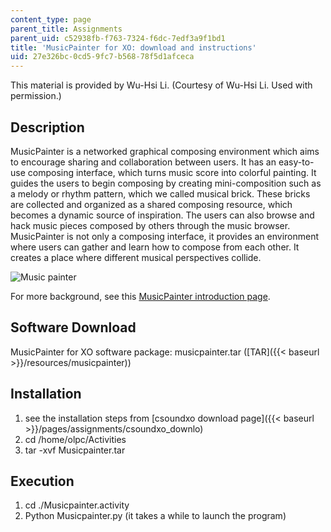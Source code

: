 ```yaml
---
content_type: page
parent_title: Assignments
parent_uid: c52938fb-f763-7324-f6dc-7edf3a9f1bd1
title: 'MusicPainter for XO: download and instructions'
uid: 27e326bc-0cd5-9fc7-b568-78f5d1afceca
---
```


This material is provided by Wu-Hsi Li. (Courtesy of Wu-Hsi Li. Used with permission.)

Description
-----------

MusicPainter is a networked graphical composing environment which aims to encourage sharing and collaboration between users. It has an easy-to-use composing interface, which turns music score into colorful painting. It guides the users to begin composing by creating mini-composition such as a melody or rhythm pattern, which we called musical brick. These bricks are collected and organized as a shared composing resource, which becomes a dynamic source of inspiration. The users can also browse and hack music pieces composed by others through the music browser. MusicPainter is not only a composing interface, it provides an environment where users can gather and learn how to compose from each other. It creates a place where different musical perspectives collide.

![Music painter](/courses/media-arts-and-sciences/mas-110-fundamentals-of-computational-media-design-fall-2008/assignments/image001.jpg)

For more background, see this [MusicPainter introduction page](http://web.media.mit.edu/~wuhsi/Musicpainter_en.html).

Software Download
-----------------

MusicPainter for XO software package: musicpainter.tar ([TAR]({{< baseurl >}}/resources/musicpainter))

Installation
------------

1.  see the installation steps from [csoundxo download page]({{< baseurl >}}/pages/assignments/csoundxo_downlo)
2.  cd /home/olpc/Activities
3.  tar -xvf Musicpainter.tar

Execution
---------

1.  cd ./Musicpainter.activity
2.  Python Musicpainter.py (it takes a while to launch the program)